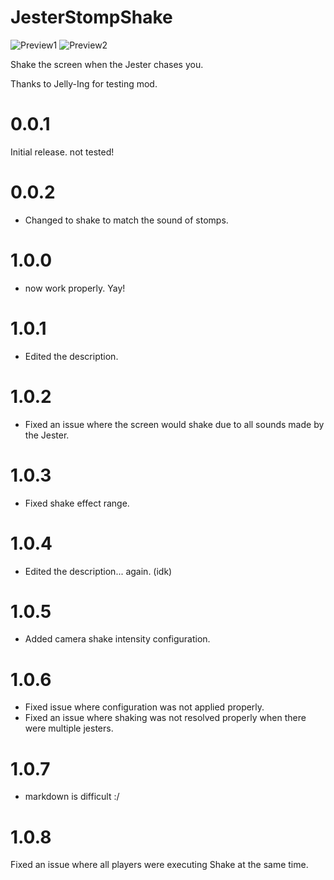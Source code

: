# JesterStompShake
![Preview1](https://i.imgur.com/VvjHQxv.gif)
![Preview2](https://i.imgur.com/IxvspXL.gif)


Shake the screen when the Jester chases you.

Thanks to Jelly-Ing for testing mod.

# 0.0.1
Initial release.
not tested!

# 0.0.2
- Changed to shake to match the sound of stomps.

# 1.0.0
- now work properly. Yay!

# 1.0.1
- Edited the description.

# 1.0.2
- Fixed an issue where the screen would shake due to all sounds made by the Jester.

# 1.0.3
- Fixed shake effect range.

# 1.0.4
- Edited the description... again. (idk)

# 1.0.5
- Added camera shake intensity configuration.

# 1.0.6
- Fixed issue where configuration was not applied properly.
- Fixed an issue where shaking was not resolved properly when there were multiple jesters.

# 1.0.7
- markdown is difficult :/

# 1.0.8
Fixed an issue where all players were executing Shake at the same time.